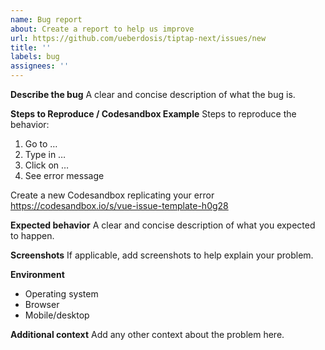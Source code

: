 ```yaml
---
name: Bug report
about: Create a report to help us improve
url: https://github.com/ueberdosis/tiptap-next/issues/new
title: ''
labels: bug
assignees: ''
---
```


**Describe the bug**
A clear and concise description of what the bug is.

**Steps to Reproduce / Codesandbox Example**
Steps to reproduce the behavior:
1. Go to …
2. Type in …
3. Click on …
4. See error message

Create a new Codesandbox replicating your error
https://codesandbox.io/s/vue-issue-template-h0g28

**Expected behavior**
A clear and concise description of what you expected to happen.

**Screenshots**
If applicable, add screenshots to help explain your problem.

**Environment**
 - Operating system
 - Browser
 - Mobile/desktop

**Additional context**
Add any other context about the problem here.
